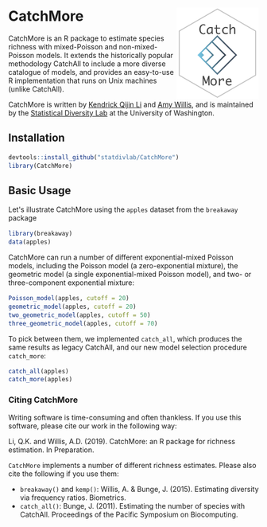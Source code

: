 
CatchMore <img src="docs/catchmore.png" align="right" width="165px"/>
=====================================================================

CatchMore is an R package to estimate species richness with mixed-Poisson and non-mixed-Poisson models. It extends the historically popular methodology CatchAll to include a more diverse catalogue of models, and provides an easy-to-use R implementation that runs on Unix machines (unlike CatchAll).

CatchMore is written by [Kendrick Qijin Li](http://students.washington.edu/qijunl2/) and [Amy Willis](http://statisticaldiversitylab.com/team/amy-willis), and is maintained by the [Statistical Diversity Lab](http://statisticaldiversitylab.com/) at the University of Washington.

Installation
------------

``` r
devtools::install_github("statdivlab/CatchMore")
library(CatchMore)
```

Basic Usage
-----------

Let's illustrate CatchMore using the `apples` dataset from the `breakaway` package

``` r
library(breakaway)
data(apples)
```

CatchMore can run a number of different exponential-mixed Poisson models, including the Poisson model (a zero-exponential mixture), the geometric model (a single exponential-mixed Poisson model), and two- or three-component exponential mixture:

``` r
Poisson_model(apples, cutoff = 20)
geometric_model(apples, cutoff = 20)
two_geometric_model(apples, cutoff = 50)
three_geometric_model(apples, cutoff = 70)
```

To pick between them, we implemented `catch_all`, which produces the same results as legacy CatchAll, and our new model selection procedure `catch_more`:

``` r
catch_all(apples)
catch_more(apples)
```

### Citing CatchMore

Writing software is time-consuming and often thankless. If you use this software, please cite our work in the following way:

Li, Q.K. and Willis, A.D. (2019). CatchMore: an R package for richness estimation. In Preparation.

`CatchMore` implements a number of different richness estimates. Please also cite the following if you use them:

-   `breakaway()` and `kemp()`: Willis, A. & Bunge, J. (2015). Estimating diversity via frequency ratios. Biometrics.
-   `catch_all()`: Bunge, J. (2011). Estimating the number of species with CatchAll. Proceedings of the Pacific Symposium on Biocomputing.
